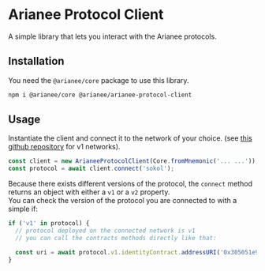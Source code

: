# Arianee Protocol Client

A simple library that lets you interact with the Arianee protocols.

## Installation

You need the `@arianee/core` package to use this library.

```bash
npm i @arianee/core @arianee/arianee-protocol-client
```

## Usage

Instantiate the client and connect it to the network of your choice. (see [this github repository](https://github.com/Arianee/conventions/tree/main/public/contractAddresses) for v1 networks).

```typescript
const client = new ArianeeProtocolClient(Core.fromMnemonic('... ...'));
const protocol = await client.connect('sokol');
```

Because there exists different versions of the protocol, the `connect` method returns an object with either a `v1` or a `v2` property. \
You can check the version of the protocol you are connected to with a simple if:

```typescript
if ('v1' in protocol) {
  // protocol deployed on the connected network is v1
  // you can call the contracts methods directly like that:

  const uri = await protocol.v1.identityContract.addressURI('0x305051e9a023fe881EE21cA43fd90c460B427Caa');
}
```

